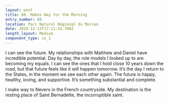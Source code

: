 ```yaml
---
layout: post
title: 68. Makes Way for the Morning
entry_number: 68
location: Parc Naturel Régional du Morvan
date: 2020-12-13T17:11:33.790Z
length_layout: Medium
component_type: xs_1
---
```

I can see the future. My relationships with Matthew and Daniel have incredible potential. Day by day, the role models I looked up to are becoming my equals. I can see the ones that I hold close 10 years down the road, but that future feels like it will happen tomorrow. It’s the day I return to the States, in the moment we see each other again. The future is happy, healthy, loving, and supportive. It’s something substantial and complete.

I make way to Nevers in the French countryside. My destination is the resting place of Saint Bernadette, the incorruptible saint.